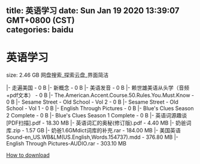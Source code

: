 
title: 英语学习
date: Sun Jan 19 2020 13:39:07 GMT+0800 (CST)    
categories: baidu
---

# 英语学习
size: 2.46 GB
 网盘搜索_探索云盘_界面简洁
 
|- 走遍美国 - 0 B
|- 新概念 - 0 B
|- 美语发音 - 0 B
|- 赖世雄美语从头学（音频+pdf文本） - 0 B
|- The.American.Accent.Course.50.Rules.You.Must.Know - 0 B
|- Sesame Street - Old School - Vol 2 - 0 B
|- Sesame Street - Old School - Vol 1 - 0 B
|- English Through Pictures - 0 B
|- Blue's Clues Season 2 Complete - 0 B
|- Blue's Clues Season 1 Complete - 0 B
|- 英语词源趣谈[PDF扫描].pdf - 18.30 MB
|- 英语词汇的奥秘(修订版).pdf - 4.40 MB
|- 奶爸词库.zip - 1.57 GB
|- 奶爸1.6GMdict词库的补充.rar - 184.00 MB
|- 美国英语Sound-en_US.WB&LM(US.English,Words.154737).mdd - 376.80 MB
|- English Through Pictures-AUDIO.rar - 303.10 MB

[How to download](https://bpcam.bemobtrk.com/go/2ceec3aa-1ca2-46d6-b9ff-aaa5c184517c?jno=2263)